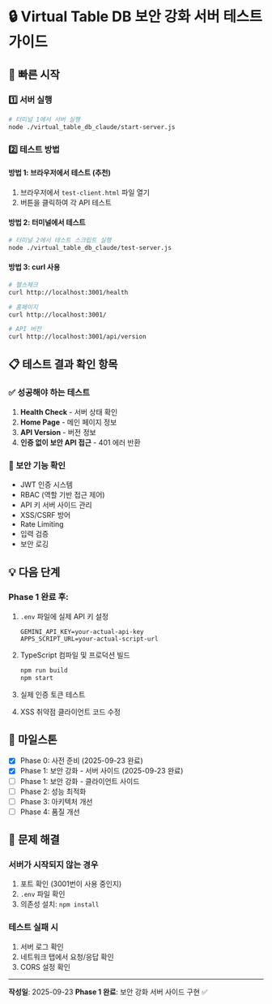 # 🔒 Virtual Table DB 보안 강화 서버 테스트 가이드

## 🚀 빠른 시작

### 1️⃣ 서버 실행
```bash
# 터미널 1에서 서버 실행
node ./virtual_table_db_claude/start-server.js
```

### 2️⃣ 테스트 방법

#### 방법 1: 브라우저에서 테스트 (추천)
1. 브라우저에서 `test-client.html` 파일 열기
2. 버튼을 클릭하여 각 API 테스트

#### 방법 2: 터미널에서 테스트
```bash
# 터미널 2에서 테스트 스크립트 실행
node ./virtual_table_db_claude/test-server.js
```

#### 방법 3: curl 사용
```bash
# 헬스체크
curl http://localhost:3001/health

# 홈페이지
curl http://localhost:3001/

# API 버전
curl http://localhost:3001/api/version
```

## 📋 테스트 결과 확인 항목

### ✅ 성공해야 하는 테스트
1. **Health Check** - 서버 상태 확인
2. **Home Page** - 메인 페이지 정보
3. **API Version** - 버전 정보
4. **인증 없이 보안 API 접근** - 401 에러 반환

### 🔐 보안 기능 확인
- JWT 인증 시스템
- RBAC (역할 기반 접근 제어)
- API 키 서버 사이드 관리
- XSS/CSRF 방어
- Rate Limiting
- 입력 검증
- 보안 로깅

## 💡 다음 단계

### Phase 1 완료 후:
1. `.env` 파일에 실제 API 키 설정
   ```
   GEMINI_API_KEY=your-actual-api-key
   APPS_SCRIPT_URL=your-actual-script-url
   ```

2. TypeScript 컴파일 및 프로덕션 빌드
   ```bash
   npm run build
   npm start
   ```

3. 실제 인증 토큰 테스트

4. XSS 취약점 클라이언트 코드 수정

## 🎯 마일스톤

- [x] Phase 0: 사전 준비 (2025-09-23 완료)
- [x] Phase 1: 보안 강화 - 서버 사이드 (2025-09-23 완료)
- [ ] Phase 1: 보안 강화 - 클라이언트 사이드
- [ ] Phase 2: 성능 최적화
- [ ] Phase 3: 아키텍처 개선
- [ ] Phase 4: 품질 개선

## 🔧 문제 해결

### 서버가 시작되지 않는 경우
1. 포트 확인 (3001번이 사용 중인지)
2. `.env` 파일 확인
3. 의존성 설치: `npm install`

### 테스트 실패 시
1. 서버 로그 확인
2. 네트워크 탭에서 요청/응답 확인
3. CORS 설정 확인

---

**작성일**: 2025-09-23
**Phase 1 완료**: 보안 강화 서버 사이드 구현 ✅